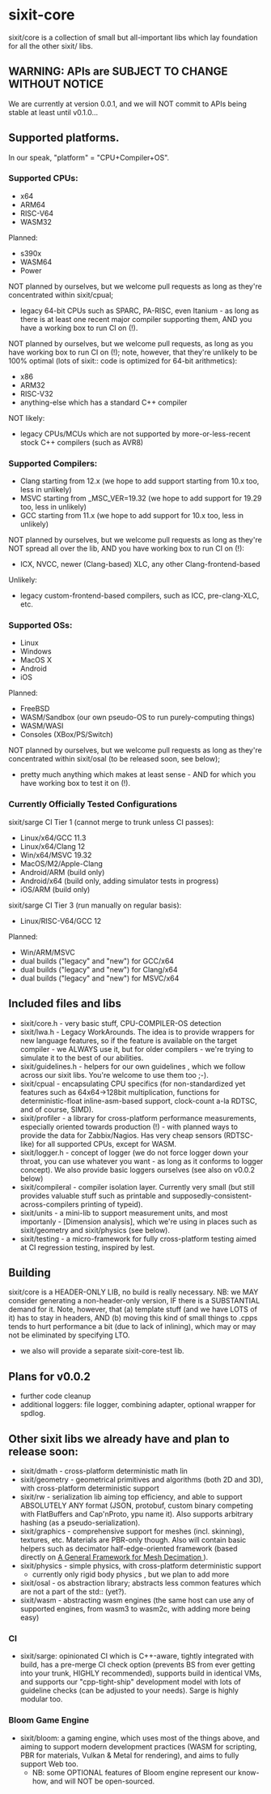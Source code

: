 # sixit-core
sixit/core is a collection of small but all-important libs which lay foundation for all the other sixit/ libs. 

## WARNING: APIs are SUBJECT TO CHANGE WITHOUT NOTICE
We are currently at version 0.0.1, and we will NOT commit to APIs being stable at least until v0.1.0... 

## Supported platforms.
In our speak, "platform" = "CPU+Compiler+OS". 

### Supported CPUs:
- x64
- ARM64
- RISC-V64
- WASM32

Planned:
- s390x
- WASM64
- Power

NOT planned by ourselves, but we welcome pull requests as long as they're concentrated within sixit/cpual;
- legacy 64-bit CPUs such as SPARC, PA-RISC, even Itanium - as long as there is at least one recent major compiler supporting them, AND you have a working box to run CI on (!).

NOT planned by ourselves, but we welcome pull requests, as long as you have working box to run CI on (!); note, however, that they're unlikely to be 100% optimal (lots of sixit:: code is optimized for 64-bit arithmetics):
- x86
- ARM32
- RISC-V32
- anything-else which has a standard C++ compiler

NOT likely:
- legacy CPUs/MCUs which are not supported by more-or-less-recent stock C++ compilers (such as AVR8)

### Supported Compilers:
- Clang starting from 12.x (we hope to add support starting from 10.x too, less in unlikely)
- MSVC starting from _MSC_VER=19.32 (we hope to add support for 19.29 too, less in unlikely)
- GCC starting from 11.x (we hope to add support for 10.x too, less in unlikely)

NOT planned by ourselves, but we welcome pull requests as long as they're NOT spread all over the lib, AND you have working box to run CI on (!):
- ICX, NVCC, newer (Clang-based) XLC, any other Clang-frontend-based

Unlikely:
- legacy custom-frontend-based compilers, such as ICC, pre-clang-XLC, etc.

### Supported OSs:
- Linux
- Windows
- MacOS X
- Android
- iOS

Planned:
- FreeBSD
- WASM/Sandbox (our own pseudo-OS to run purely-computing things)
- WASM/WASI
- Consoles (XBox/PS/Switch)

NOT planned by ourselves, but we welcome pull requests as long as they're concentrated within sixit/osal (to be released soon, see below);
- pretty much anything which makes at least sense - AND for which you have working box to test it on (!).

### Currently Officially Tested Configurations
sixit/sarge CI Tier 1 (cannot merge to trunk unless CI passes):
- Linux/x64/GCC 11.3
- Linux/x64/Clang 12
- Win/x64/MSVC 19.32
- MacOS/M2/Apple-Clang
- Android/ARM (build only)
- Android/x64 (build only, adding simulator tests in progress)
- iOS/ARM (build only)

sixit/sarge CI Tier 3 (run manually on regular basis):
- Linux/RISC-V64/GCC 12

Planned:
- Win/ARM/MSVC
- dual builds ("legacy" and "new") for GCC/x64
- dual builds ("legacy" and "new") for Clang/x64
- dual builds ("legacy" and "new") for MSVC/x64

## Included files and libs
- sixit/core.h - very basic stuff, CPU-COMPILER-OS detection
- sixit/lwa.h - Legacy WorkArounds. The idea is to provide wrappers for new language features, so if the feature is available on the target compiler - we ALWAYS use it, but for older compilers - we're trying to simulate it to the best of our abilities.
- sixit/guidelines.h - helpers for our own guidelines , which we follow across our sixit libs. You're welcome to use them too ;-). 
- sixit/cpual - encapsulating CPU specifics (for non-standardized yet features such as 64x64->128bit multiplication, functions for deterministic-float inline-asm-based support, clock-count a-la RDTSC, and of course, SIMD).
- sixit/profiler - a library for cross-platform performance measurements, especially oriented towards production (!) - with planned ways to provide the data for Zabbix/Nagios. Has very cheap sensors (RDTSC-like) for all supported CPUs, except for WASM.
- sixit/logger.h - concept of logger (we do not force logger down your throat, you can use whatever you want - as long as it conforms to logger concept). We also provide basic loggers ourselves (see also on v0.0.2 below)
- sixit/compileral - compiler isolation layer. Currently very small (but still provides valuable stuff such as printable and supposedly-consistent-across-compilers printing of typeid).
- sixit/units - a mini-lib to support measurement units, and most importanly - [Dimension analysis], which we're using in places such as sixit/geometry and sixit/physics (see below).
- sixit/testing - a micro-framework for fully cross-platform testing aimed at CI regression testing, inspired by lest. 

## Building
sixit/core is a HEADER-ONLY LIB, no build is really necessary. 
NB: we MAY consider generating a non-header-only version, IF there is a SUBSTANTIAL demand for it. Note, however, that (a) template stuff (and we have LOTS of it) has to stay in headers, AND (b) moving this kind of small things to .cpps tends to hurt performance a bit (due to lack of inlining), which may or may not be eliminated by specifying LTO.
- we also will provide a separate sixit-core-test lib. 

## Plans for v0.0.2
- further code cleanup
- additional loggers: file logger, combining adapter, optional wrapper for spdlog. 

## Other sixit libs we already have and plan to release soon:
- sixit/dmath - cross-platform deterministic math lin
- sixit/geometry - geometrical primitives and algorithms (both 2D and 3D), with cross-platform deterministic support
- sixit/rw - serialization lib aiming top efficiency, and able to support ABSOLUTELY ANY format (JSON, protobuf, custom binary competing with FlatBuffers and Cap'nProto, ypu name it). Also supports arbitrary hashing (as a pseudo-serialization). 
- sixit/graphics - comprehensive support for meshes (incl. skinning), textures, etc. Materials are PBR-only though. Also will contain basic helpers such as decimator half-edge-oriented framework (based directly on [A General Framework for Mesh Decimation
](https://www.graphics.rwth-aachen.de/media/papers/mesh.pdf)).
- sixit/physics - simple physics, with cross-platform deterministic support
   + currently only rigid body physics , but we plan to add more
- sixit/osal - os abstraction library; abstracts less common features which are not a part of the std:: (yet?).
- sixit/wasm - abstracting wasm engines (the same host can use any of supported engines, from wasm3 to wasm2c, with adding more being easy)

### CI
- sixit/sarge: opinionated CI which is C++-aware, tightly integrated with build, has a pre-merge CI check option (prevents BS from ever getting into your trunk, HIGHLY recommended), supports build in identical VMs, and supports our "cpp-tight-ship" development model with lots of guideline checks (can be adjusted to your needs). Sarge is highly modular too.

### Bloom Game Engine
- sixit/bloom: a gaming engine, which uses most of the things above, and aiming to support modern development practices (WASM for scripting, PBR for materials, Vulkan & Metal for rendering), and aims to fully support Web too.
   + NB: some OPTIONAL features of Bloom engine represent our know-how, and will NOT be open-sourced. 
